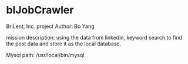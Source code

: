 blJobCrawler
============

BriLent, Inc. project
Author: Bo Yang

mission description:
using the data from linkedin, keyword search to find the post data and store it as the local database.

Mysql path: /usr/local/bin/mysql
